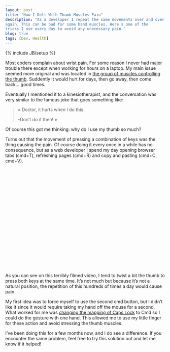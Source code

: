 ```yaml
---
layout: post
title: "How I Delt With Thumb Muscles Pain"
description: "As a developer I repeat the same movements over and over
again. This can be bad for some hand muscles. Here's one of the
tricks I use every day to avoid any unecessary pain."
blog: true
tags: [Dev, Health]
---
```


{% include JB/setup %}

Most coders complain about wrist pain. For some reason I never had major trouble there except when working for hours on a laptop. My main issue seemed more original and was located in [the group of muscles controlling the thumb](http://en.wikipedia.org/wiki/Thenar_eminence). Suddently it would hurt for days, then go away, then come back... good times.

Eventually I mentioned it to a kinesiotherapist, and the conversation was very similar to the famous joke that goes something like:

> « Doctor, it hurts when I do this.
>
> -Don’t do it then! »

Of course this got me thinking: why do I use my thumb so much?

Turns out that the movement of pressing a combination of keys was the thing causing the pain. Of course doing it every once in a while has no consequence, but as a web developer I spend my day opening browser tabs (cmd+T), refreshing pages (cmd+R) and copy and pasting (cmd+C, cmd+V).

<div style="width:560px; margin: auto">
<object width="560" height="315"><param name="movie" value="http://www.youtube.com/v/tCJSJBV85cw?version=3&amp;hl=fr_FR&amp;rel=0"></param><param name="allowFullScreen" value="true"></param><param name="allowscriptaccess" value="always"></param><embed src="http://www.youtube.com/v/tCJSJBV85cw?version=3&amp;hl=fr_FR&amp;rel=0" type="application/x-shockwave-flash" width="560" height="315" allowscriptaccess="always" allowfullscreen="true"></embed></object>
</div>

As you can see on this terribly filmed video, I tend to twist a bit the thumb to press both keys at the same time. It’s not much but because it’s not a natural position, the repetition of this hundreds of times a day would cause pain.

My first idea was to force myself to use the second cmd button, but I didn’t like it since it would require taking my hand off the mouse for a second. What worked for me was [changing the mapping of Caps Lock](http://stackoverflow.com/questions/127591/using-caps-lock-as-esc-in-mac-os-x) to Cmd so I could do the gesture with one hand. This allowed me to use my little finger for these action and avoid stressing the thumb muscles.

I’ve been doing this for a few months now, and I do see a difference. If you encounter the same problem, feel free to try this solution out and let me know if it helped!
